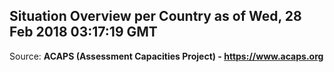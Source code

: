 ## Situation Overview per Country as of Wed, 28 Feb 2018 03:17:19 GMT

Source: **ACAPS (Assessment Capacities Project) - https://www.acaps.org**